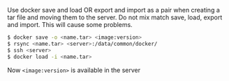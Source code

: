 Use docker save and load OR export and import as a pair when creating a tar file and moving them to the server.
Do not mix match save, load, export and import. This will cause some problems.

```bash
$ docker save -o <name.tar> <image:version>
$ rsync <name.tar> <server>:/data/common/docker/
$ ssh <server>
$ docker load -i <name.tar>
```

Now `<image:version>` is available in the server
